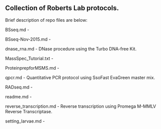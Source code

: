 ## Collection of Roberts Lab protocols.

Brief description of repo files are below:

BSseq.md -

BSseq-Nov-2015.md - 

dnase_rna.md - DNase procedure using the Turbo DNA-free Kit.

MassSpec_Tutorial.txt - 

ProteinprepforMSMS.md - 

qpcr.md - Quantitative PCR protocol using SsoFast EvaGreen master mix.

RADseq.md - 

readme.md - 

reverse_transcription.md - Reverse transcription using Promega M-MMLV Reverse Transcriptase.

setting_larvae.md -
